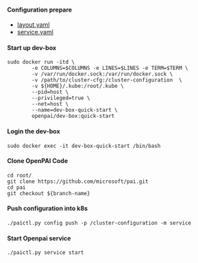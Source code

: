 #### Configuration prepare

- [layout.yaml](../../../examples/cluster-configuration/layout.yaml)
- [service.yaml](../../../examples/cluster-configuration/services-configuration.yaml)


#### Start up  dev-box

```shell script
sudo docker run -itd \
        -e COLUMNS=$COLUMNS -e LINES=$LINES -e TERM=$TERM \
        -v /var/run/docker.sock:/var/run/docker.sock \
        -v /path/to/cluster-cfg:/cluster-configuration  \
        -v ${HOME}/.kube:/root/.kube \
        --pid=host \
        --privileged=true \
        --net=host \
        --name=dev-box-quick-start \
        openpai/dev-box:quick-start
```

#### Login the dev-box

```shell script
sudo docker exec -it dev-box-quick-start /bin/bash
```

#### Clone OpenPAI Code

```shell script
cd root/
git clone https://github.com/microsoft/pai.git
cd pai
git checkout ${branch-name}
```

#### Push configuration into k8s

```shell script
./paictl.py config push -p /cluster-configuration -m service
```

#### Start Openpai service

```shell script
./paictl.py service start
```




